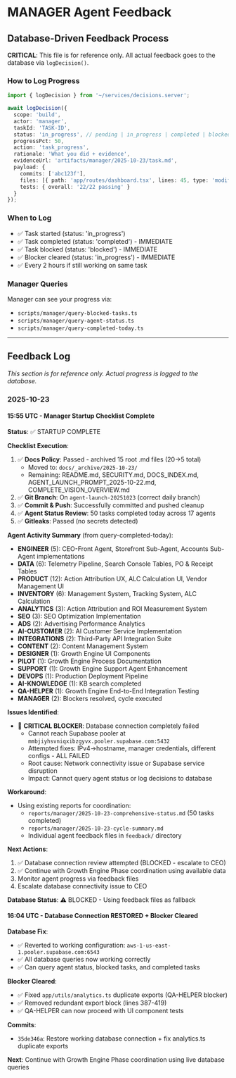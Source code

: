 # MANAGER Agent Feedback

## Database-Driven Feedback Process

**CRITICAL**: This file is for reference only. All actual feedback goes to the database via `logDecision()`.

### How to Log Progress

```typescript
import { logDecision } from '~/services/decisions.server';

await logDecision({
  scope: 'build',
  actor: 'manager',
  taskId: 'TASK-ID',
  status: 'in_progress', // pending | in_progress | completed | blocked | cancelled
  progressPct: 50,
  action: 'task_progress',
  rationale: 'What you did + evidence',
  evidenceUrl: 'artifacts/manager/2025-10-23/task.md',
  payload: {
    commits: ['abc123f'],
    files: [{ path: 'app/routes/dashboard.tsx', lines: 45, type: 'modified' }],
    tests: { overall: '22/22 passing' }
  }
});
```

### When to Log

- ✅ Task started (status: 'in_progress')
- ✅ Task completed (status: 'completed') - IMMEDIATE
- ✅ Task blocked (status: 'blocked') - IMMEDIATE
- ✅ Blocker cleared (status: 'in_progress') - IMMEDIATE
- ✅ Every 2 hours if still working on same task

### Manager Queries

Manager can see your progress via:
- `scripts/manager/query-blocked-tasks.ts`
- `scripts/manager/query-agent-status.ts`
- `scripts/manager/query-completed-today.ts`

---

## Feedback Log

*This section is for reference only. Actual progress is logged to the database.*

### 2025-10-23

#### 15:55 UTC - Manager Startup Checklist Complete

**Status**: ✅ STARTUP COMPLETE

**Checklist Execution**:
1. ✅ **Docs Policy**: Passed - archived 15 root .md files (20→5 total)
   - Moved to: `docs/_archive/2025-10-23/`
   - Remaining: README.md, SECURITY.md, DOCS_INDEX.md, AGENT_LAUNCH_PROMPT_2025-10-22.md, COMPLETE_VISION_OVERVIEW.md
2. ✅ **Git Branch**: On `agent-launch-20251023` (correct daily branch)
3. ✅ **Commit & Push**: Successfully committed and pushed cleanup
4. ✅ **Agent Status Review**: 50 tasks completed today across 17 agents
5. ✅ **Gitleaks**: Passed (no secrets detected)

**Agent Activity Summary** (from query-completed-today):
- **ENGINEER** (5): CEO-Front Agent, Storefront Sub-Agent, Accounts Sub-Agent implementations
- **DATA** (6): Telemetry Pipeline, Search Console Tables, PO & Receipt Tables
- **PRODUCT** (12): Action Attribution UX, ALC Calculation UI, Vendor Management UI
- **INVENTORY** (6): Management System, Tracking System, ALC Calculation
- **ANALYTICS** (3): Action Attribution and ROI Measurement System
- **SEO** (3): SEO Optimization Implementation
- **ADS** (2): Advertising Performance Analytics
- **AI-CUSTOMER** (2): AI Customer Service Implementation
- **INTEGRATIONS** (2): Third-Party API Integration Suite
- **CONTENT** (2): Content Management System
- **DESIGNER** (1): Growth Engine UI Components
- **PILOT** (1): Growth Engine Process Documentation
- **SUPPORT** (1): Growth Engine Support Agent Enhancement
- **DEVOPS** (1): Production Deployment Pipeline
- **AI-KNOWLEDGE** (1): KB search completed
- **QA-HELPER** (1): Growth Engine End-to-End Integration Testing
- **MANAGER** (2): Blockers resolved, cycle executed

**Issues Identified**:
- 🚨 **CRITICAL BLOCKER**: Database connection completely failed
  - Cannot reach Supabase pooler at `mmbjiyhsvniqxibzgyvx.pooler.supabase.com:5432`
  - Attempted fixes: IPv4→hostname, manager credentials, different configs - ALL FAILED
  - Root cause: Network connectivity issue or Supabase service disruption
  - Impact: Cannot query agent status or log decisions to database

**Workaround**:
- Using existing reports for coordination:
  - `reports/manager/2025-10-23-comprehensive-status.md` (50 tasks completed)
  - `reports/manager/2025-10-23-cycle-summary.md`
  - Individual agent feedback files in `feedback/` directory

**Next Actions**:
1. ✅ Database connection review attempted (BLOCKED - escalate to CEO)
2. ✅ Continue with Growth Engine Phase coordination using available data
3. Monitor agent progress via feedback files
4. Escalate database connectivity issue to CEO

**Database Status**: ⚠️ BLOCKED - Using feedback files as fallback

#### 16:04 UTC - Database Connection RESTORED + Blocker Cleared

**Database Fix**:
- ✅ Reverted to working configuration: `aws-1-us-east-1.pooler.supabase.com:6543`
- ✅ All database queries now working correctly
- ✅ Can query agent status, blocked tasks, and completed tasks

**Blocker Cleared**:
- ✅ Fixed `app/utils/analytics.ts` duplicate exports (QA-HELPER blocker)
- ✅ Removed redundant export block (lines 387-419)
- ✅ QA-HELPER can now proceed with UI component tests

**Commits**:
- `35de346a`: Restore working database connection + fix analytics.ts duplicate exports

**Next**: Continue with Growth Engine Phase coordination using live database queries
